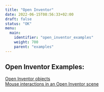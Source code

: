 ```yaml
---
title: "Open Inventor"
date: 2022-06-15T08:56:33+02:00
draft: false
status: "OK"
menu: 
  main:
    identifier: "open_inventor_examples"
    weight: 700
    parent: "examples"
---
```


## Open Inventor Examples:
[Open Inventor objects](/examples/open_inventor/example1/)  
[Mouse interactions in an Open Inventor scene](/examples/open_inventor/example2/)  

